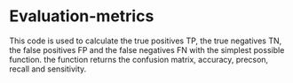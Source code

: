 # Evaluation-metrics
This code is used to calculate the true positives TP, the true negatives TN, the false positives FP and the false negatives FN with the simplest possible function.
the function returns the confusion matrix, accuracy, precson, recall and sensitivity.
